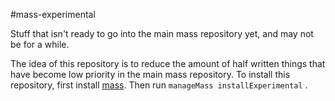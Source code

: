 #mass-experimental

Stuff that isn't ready to go into the main mass repository yet, and may not be for a while.

The idea of this repository is to reduce the amount of half written things that have become low priority in the main mass repository. To install this repository, first install [mass](http://github.com/ksandom/mass). Then run `manageMass installExperimental` .
